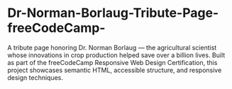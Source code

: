 # Dr-Norman-Borlaug-Tribute-Page-freeCodeCamp-
A tribute page honoring Dr. Norman Borlaug — the agricultural scientist whose innovations in crop production helped save over a billion lives.  Built as part of the freeCodeCamp Responsive Web Design Certification, this project showcases semantic HTML, accessible structure, and responsive design techniques.
